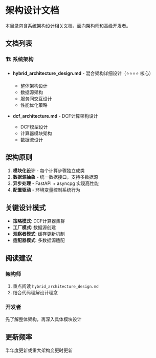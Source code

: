 # 架构设计文档

本目录包含系统架构设计相关文档，面向架构师和高级开发者。

## 文档列表

### 🏗️ 系统架构
- **hybrid_architecture_design.md** - 混合架构详细设计（⭐⭐⭐⭐ 核心）
  - 整体架构设计
  - 数据源架构
  - 服务间交互设计
  - 性能优化策略

- **dcf_architecture.md** - DCF计算架构设计
  - DCF模型设计
  - 计算器模块架构
  - 数据流设计

## 架构原则

1. **模块化设计** - 每个计算步骤独立成类
2. **数据源抽象** - 统一数据接口，支持多数据源
3. **异步处理** - FastAPI + asyncpg 实现高性能
4. **配置驱动** - 环境变量控制系统行为

## 关键设计模式

- **策略模式**: DCF计算器集群
- **工厂模式**: 数据源创建
- **观察者模式**: 缓存更新机制
- **适配器模式**: 多数据源适配

## 阅读建议

### 架构师
1. 重点阅读 `hybrid_architecture_design.md`
2. 结合代码理解设计理念

### 开发者
先了解整体架构，再深入具体模块设计

## 更新频率
半年度更新或重大架构变更时更新